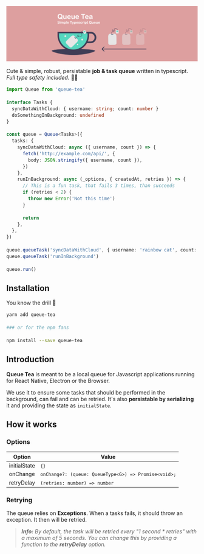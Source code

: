 ![](docs/logo.png)

Cute & simple, robust, persistable **job & task queue** written in typescript. _Full type safety included._ ✌🏼

```ts
import Queue from 'queue-tea'

interface Tasks {
  syncDataWithCloud: { username: string; count: number }
  doSomethingInBackground: undefined
}

const queue = Queue<Tasks>({
  tasks: {
    syncDataWithCloud: async ({ username, count }) => {
      fetch('http://example.com/api/', {
        body: JSON.stringify({ username, count }),
      })
    },
    runInBackground: async (_options, { createdAt, retries }) => {
      // This is a fun task, that fails 3 times, than succeeds
      if (retries < 2) {
        throw new Error('Not this time')
      }

      return
    },
  },
})

queue.queueTask('syncDataWithCloud', { username: 'rainbow cat', count: 69 })
queue.queueTask('runInBackground')

queue.run()

```

## Installation

You know the drill 👏

```sh
yarn add queue-tea

### or for the npm fans

npm install --save queue-tea
```

## Introduction

**Queue Tea** is meant to be a local queue for Javascript applications running for React Native, Electron or the Browser.

We use it to ensure some tasks that should be performed in the background, can fail and can be retried. It's also **persistable by serializing** it and providing the state as `initialState`.

## How it works

### Options

| Option       | Value                                                |
| ------------ | ---------------------------------------------------- |
| initialState | `{}`                                                 |
| onChange     | `onChange?: (queue: QueueType<G>) => Promise<void>;` |
| retryDelay   | `(retries: number) => number`                        |

### Retrying

The queue relies on **Exceptions**. When a tasks fails, it should throw an exception. It then will be retried.

> _**Info:** By default, the task will be retried every "1 second \* retries" with a maximum of 5 seconds. You can change this by providing a function to the **retryDelay** option._
